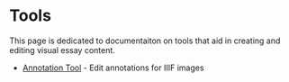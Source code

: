 # Tools

This page is dedicated to documentaiton on tools that aid in creating and editing visual essay content.

- [Annotation Tool](annotation-tool) - Edit annotations for IIIF images
